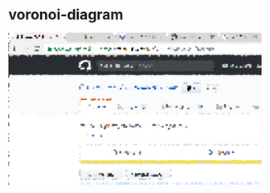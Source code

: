 # voronoi-diagram

![img](https://github.com/tanishi109/voronoi-diagram/blob/master/static/capture.png?raw=true)
